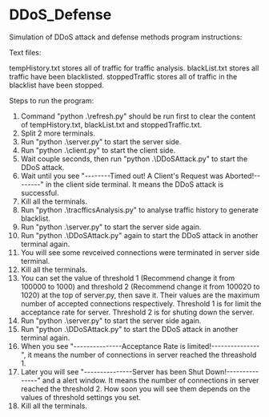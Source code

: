 # DDoS_Defense

Simulation of DDoS attack and defense methods program instructions:

Text files:

tempHistory.txt stores all of traffic for traffic analysis.
blackList.txt stores all traffic have been blacklisted.
stoppedTraffic stores all of traffic in the blacklist have been stopped.


Steps to run the program:

1. Command "python .\refresh.py" should be run first to clear the content of tempHistory.txt, blackList.txt and stoppedTraffic.txt.
2. Split 2 more terminals.
3. Run "python .\server.py" to start the server side.
4. Run "python .\client.py" to start the client side. 
5. Wait couple seconds, then run "python .\DDoSAttack.py" to start the DDoS attack.
6. Wait until you see "--------Timed out! A Client's Request was Aborted!--------" in the client side terminal. It means the DDoS attack is successful.
7. Kill all the terminals.
8. Run "python .\tracfficsAnalysis.py" to analyse traffic history to generate blacklist.
9. Run "python .\server.py" to start the server side again.
10. Run "python .\DDoSAttack.py" again to start the DDoS attack in another terminal again.
11. You will see some revceived connections were terminated in server side terminal.
12. Kill all the terminals.
13. You can set the value of threshold 1 (Recommend change it from 100000 to 1000) and threshold 2 (Recommend change it from 100020 to 1020) at the top of server.py, then save it. Their values are the maximum number of accepted connections respectively. Threshold 1 is for limit the acceptance rate for server. Threshold 2 is for shuting down the server.
14. Run "python .\server.py" to start the server side again.
15. Run "python .\DDoSAttack.py" to start the DDoS attack in another terminal again.
16. When you see "---------------Acceptance Rate is limited!---------------", it means the number of connections in server reached the threashold 1.
17. Later you will see "---------------Server has been Shut Down!---------------" and a alert window. It means the number of connections in server reached the threshold 2. How soon you will see them depends on the values of threshold settings you set.
18. Kill all the terminals.
